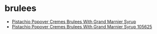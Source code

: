 # brulees

 * [Pistachio Popover Cremes Brulees With Grand Marnier Syrup](../../index/p/pistachio-popover-cremes-brulees-with-grand-marnier-syrup-105625.json)
 * [Pistachio Popover Cremes Brulees With Grand Marnier Syrup 105625](../../index/p/pistachio-popover-cremes-brulees-with-grand-marnier-syrup-105625.json)
